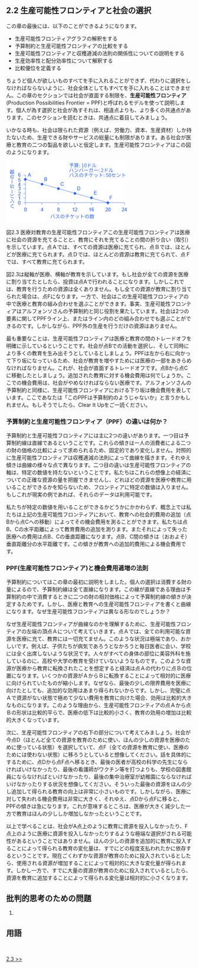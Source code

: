 ## 2.2 生産可能性フロンティアと社会の選択

この章の最後には、以下のことができるようになります。

* 生産可能性フロンティアグラフの解釈をする
* 予算制約と生産可能性フロンティアの比較をする
* 生産可能性フロンティアと収穫逓減の法則の関係性についての説明をする
* 生産効率性と配分効率性について解釈する
* 比較優位を定義する

ちょうど個人が欲しいものすべてを手に入れることができず、代わりに選択をしなければならないように、社会全体としてもすべてを手に入れることはできません。この章のセクションでは社会が直面する制限を、**生産可能性フロンティア**(Production Possibilities Frontier = PPF)と呼ばれるモデルを使って説明します。個人が為す選択と社会が為すそれは、相違点よりも、より多くの共通点があります。このセクションを読むときは、共通点に着目してみましょう。

いかなる時も、社会は限られた資源（例えば、労働力、資本、生産資材）しか持たないため、生産できる財やサービスの総量にも制限があります。ある社会が医療と教育の二つの製品を欲しいと仮定します。生産可能性フロンティアはこの図のようになります。

![このグラフは、社会は限られた資源を持つため、どこ（何）に投資すべきかについて優先順位をつけなければならないことを示しています。このグラフの上では、Ｙ軸は医療、Ｘ軸は教育を示しています](img\CNX_Econ_C02_001_ja.png)
<div class="figure_text">
    <p>
        <span class="figure_title">図2.3 医療対教育の生産可能性フロンティア</span>この生産可能性フロンティアは医療に社会の資源を充てることと、教育にそれを充てることの間の折り合い（取引）を示しています。点Ａでは、すべての資源は医療に充てられ、点Ｂでは、ほとんどが医療に充てられます。点Ｄでは、ほとんどの資源は教育に充てられて、点Ｆでは、すべて教育に充てられます。
    </p>
</div>

図2.3は縦軸が医療、横軸が教育を示しています。もし社会が全ての資源を医療に割り当てたとしたら、投資は点Aで行われることになります。しかしこれでは、教育を行うための資源は全くありません。もし全ての資源が教育に割り当てられた場合は、点Fになります。一方で、社会はこの生産可能性フロンティアの中で医療と教育の組み合わせを選ぶことができます。事実、生産可能性フロンティアはアルフォンソさんの予算制約と同じ役割を果たしています。社会は2つの要素に関してPPFライン上、またはライン内のどの組み合わせでも選ぶことができるのです。しかしながら、PPF外の生産を行うだけの資源はありません。

最も重要なことは、生産可能性フロンティアは医療と教育の間のトレードオフを明確に示しているということです。社会が点Bでの活動を選択し、そして同時により多くの教育を生み出そうとしているとしましょう。PPFは左から右に向かって下り坂になっているため、社会が教育を増やすためには医療の一部をあきらめなければなりません。これが、社会が直面するトレードオフです。点Bから点Cに移動したとしましょう。追加された教育に対する機会費用は何でしょうか。ここでの機会費用は、社会がやめなければならない医療です。アルフォンソさんの予算制約と同様に、生産可能性フロンティアにおける下り坂は機会費用を表しています。ここであなたは「このPPFは予算制約のようじゃないか」と言うかもしれません。もしそうでしたら、Clear It Upをご一読ください。

<div class="clear_it_up">
    <h3>
        予算制約と生産可能性フロンティア（PPF）の違いは何か？
    </h3>
    <p>
        予算制約と生産可能性フロンティアには主に2つの違いがあります。一つ目は予算制約線は直線であるということです。これらの傾きは一人の消費者による二つの財の価格の比較によって求められるため、固定的であり変化しません。対照的に生産可能性フロンティアは収穫逓減の法則によって曲線を描きます。それゆえ傾きは曲線の様々な点で異なります。二つ目の違いは生産可能性フロンティアの軸は、特定の数値を持たないということです。私たちはこれらの想像上の経済についての正確な資源の量を把握できませんし、どれほどの資源を医療や教育に用いることができるかを知らないため、フロンティアに特定の数値は入りません。もしこれが現実の例であれば、それらのデータは利用可能です。
    </p>
    <p>
        私たちが特定の数値を用いることができるかどうかにかかわらず、概念上では私たちは上記の生産可能性フロンティアにおいて、教育への社会的費用の追加（点Bから点Cへの移動）によってその機会費用を測ることができます。私たちは点B、Cの水平距離によって教育費用の追加を測ります。またそれによって失った医療への費用は点B、Cの垂直距離になります。点B、C間の傾きは（おおよそ）垂直距離分の水平距離です。この傾きが教育への追加的費用による機会費用です。
    </p>
</div>

### PPF(生産可能性フロンティア)と機会費用逓増の法則

予算制約についてはこの章の最初に説明をしました。個人の選択は消費する財の量によるので、予算制約線は全て直線になります。この線が直線である理由は予算制約の中で消費するときに二つの財の相対価格によって予算制約線の傾きが決定するためです。しかし、医療と教育への生産可能性フロンティアを書くと曲線になります。なぜ生産可能性フロンティアは異なる形なのでしょうか？

なぜ生産可能性フロンティアが曲線なのかを理解するために、生産可能性フロンティアの左端の頂点Ａについて考えていきます。点Ａでは、全ての利用可能な資源を医療に充て、教育には一切充てません。このような状況は極端であり、おかしいです。例えば、子供たちが病気であろうとなかろうと毎日医者に会い、学校には全く出席しないような状況です。人々がすべての身体の部位に美容外科を施しているのに、高校や大学の教育を受けていないようなものです。このような資源が医療から教育に転換されたことを想定すると経済は点Ａの代わりに点Ｂの位置になります。いくつかの資源がＡからＢに転換することによって相対的に医療に向けられていたものが縮小します。なぜなら、最後の少しの限界費用を医療に向けたとしても、追加的な効用はあまり得られないからです。しかし、完璧に点Ａで資源がない状態で極めて少ない費用を教育に向けた場合、効用は比較的大きなものになります。このような理由から、生産可能性フロンティアの点Ａから点Ｂの形状は比較的平らで、医療の低下は比較的小さく、教育の効用の増加は比較的大きくなっています。

次に、生産可能性フロンティアの右下の部分について考えてみましょう。社会が今点D（ほとんど全ての資源を教育のために使い、ほんの少しの資源を医療のために使っている状態）を選択していて、点F（全ての資源を教育に使い、医療のためには使わない状態）に移ろうとしていると想像してください。話を具体的にするために、点Dから点F点へ移るとき、最後の医者が高校の科学の先生にならければいけなかったり、最後の看護師がワクチン等を打つよりも、学校の図書館員にならなければといけなかったり、最後の集中治療室が幼稚園にならなければいけなかったりする状況を想像してください。そういった最後の資源をほんの少し追加して得られる教育の向上は非常に小さいものです。しかしながら、医療に対して失われる機会費用は非常に大きく、それゆえ、点Dから点Fに移ると、PPFの傾きは急になります。これが意味するところは、医療が大きく減少した一方で教育はほんの少ししか増加しなかったということです。

以上で学べることは、社会がA点上のように教育に資源を投入しなかったり、F点上のように医療に資源を投入しなかったりするような極端な選択がされる可能性があるということではありません。ほんの少しの資源を追加的に教育に投入することによって得られる教育の変化量は、すでにどの程度支払われたかに依存するということです。現在ごくわずかな資源が教育のために投入されているとしたら、使用される資源が増加することによって相対的に大きな変化量が得られます。しかし一方で、すでに大量の資源が教育のために投入されているとしたら、資源を教育に追加することによって得られる変化量は相対的に小さくなります。


<div class="critical_thinking_questions">
    <h2>
        批判的思考のための問題
    </h2>
    <ol>
        <li></li>
    </ol>
</div>

<div class="glossary">
    <h2>
        用語
    </h2>
    <p>
        <strong></strong>
        <br>
    </p>    
</div>

[2.3 >>]()